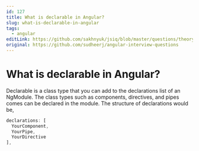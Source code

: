 ```yaml
---
id: 127
title: What is declarable in Angular?
slug: what-is-declarable-in-angular
tags:
  - angular
editLink: https://github.com/sakhnyuk/jsiq/blob/master/questions/theory/angular/127.md
original: https://github.com/sudheerj/angular-interview-questions
---
```


# What is declarable in Angular?

Declarable is a class type that you can add to the declarations list of an NgModule. The class types such as components, directives, and pipes comes can be declared in the module. The structure of declarations would be,

```javascript
declarations: [
  YourComponent,
  YourPipe,
  YourDirective
],
```